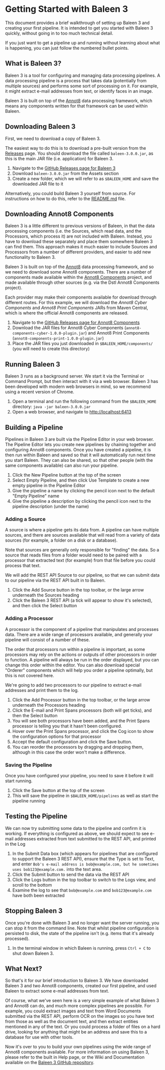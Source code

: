 # Getting Started with Baleen 3

This document provides a brief walkthrough of setting up Baleen 3 and creating your first pipeline.
It is intended to get you started with Baleen 3 quickly, without going in to too much technical detail.

If you just want to get a pipeline up and running without learning about what is happening, you can just follow the numbered bullet points.

## What is Baleen 3?

Baleen 3 is a tool for configuring and managing data processing pipelines.
A data processing pipeline is a process that takes data (potentially from multiple sources) and performs some sort of processing on it.
For example, it might extract e-mail addresses from text, or identify faces in an image.

Baleen 3 is built on top of the [Annot8](https://github.com/annot8) data processing framework, which means any components written for that framework can be used within Baleen.

## Downloading Baleen 3

First, we need to download a copy of Baleen 3.

The easiest way to do this is to download a pre-built version from the [Releases](https://github.com/dstl/baleen3/releases) page.
You should download the file called `baleen-3.0.0.jar`, as this is the main JAR file (i.e. application) for Baleen 3.

1. Navigate to the [GitHub Releases page for Baleen 3](https://github.com/dstl/baleen3/releases)
2. Download `baleen-3.0.0.jar` from the Assets section
3. Create a new folder, which we will refer to as `$BALEEN_HOME` and save the downloaded JAR file to it

Alternatively, you could build Baleen 3 yourself from source.
For instructions on how to do this, refer to the [README.md](README.md) file.

## Downloading Annot8 Components

Baleen 3 is a little different to previous versions of Baleen, in that the data processing components (i.e. the Sources, which read data, and the Processors, which process it) are not included with Baleen.
Instead, you have to download these separately and place them somewhere Baleen 3 can find them.
This approach makes it much easier to include Sources and Processors from a number of different providers, and easier to add new functionality to Baleen 3.

Baleen 3 is built on top of the [Annot8](https://github.com/annot8) data processing framework, and so we need to download some Annot8 components.
There are a number of components made available within the [Annot8 Components](https://github.com/annot8/annot8-components) project, and made available through other sources (e.g. via the Dstl Annot8 Components project).

Each provider may make their components available for download through different routes.
For this example, we will download the *Annot8 Cyber Components* and *Annot8 Print Components* JARs from Maven Central, which is where the official Annot8 components are released.

1. Navigate to the [GitHub Releases page for Annot8 Components](https://github.com/annot8/annot8-components/releases)
2. Download the JAR files for Annot8 Cyber Components (`annot8-components-cyber-1.0.0-plugin.jar`) and Annot8 Print Components (`annot8-components-print-1.0.0-plugin.jar`)
3. Place the JAR files you just downloaded in `$BALEEN_HOME/components/` (you will need to create this directory)

## Running Baleen 3

Baleen 3 runs as a background server. We start it via the Terminal or Command Prompt, but then interact with it via a web browser.
Baleen 3 has been developed with modern web browsers in mind, so we recommend using a recent version of Chrome.

1. Open a terminal and run the following command from the `$BALEEN_HOME` directory: `java -jar baleen-3.0.0.jar`
2. Open a web browser, and navigate to [http://localhost:6413](http://localhost:6413)

## Building a Pipeline

Pipelines in Baleen 3 are built via the Pipeline Editor in your web browser.
The Pipeline Editor lets you create new pipelines by chaining together and configuring Annot8 components.
Once you have created a pipeline, it is then run within Baleen and saved so that it will automatically run next time you start Baleen.
They can also be shared, so that other people (with the same components available) can also run your pipeline.

1. Click the New Pipeline button at the top of the screen
2. Select Empty Pipeline, and then click Use Template to create a new empty pipeline in the Pipeline Editor
3. Give the pipeline a name by clicking the pencil icon next to the default "Empty Pipeline" name
4. Give the pipeline a description by clicking the pencil icon next to the pipeline description (under the name)

### Adding a Source

A source is where a pipeline gets its data from.
A pipeline can have multiple sources, and there are sources available that will read from a variety of data sources (for example, a folder on a disk or a database).

Note that sources are generally only responsible for "finding" the data.
So a source that reads files from a folder would need to be paired with a processor that extracted text (for example) from that file before you could process that text.

We will add the REST API Source to our pipeline, so that we can submit data to our pipeline via the REST API built in to Baleen.

1. Click the Add Source button in the top toolbar, or the large arrow underneath the Sources heading
2. Click the Baleen 3 REST API (a tick will appear to show it's selected), and then click the Select button

### Adding a Processor

A processor is the component of a pipeline that manipulates and processes data.
There are a wide range of processors available, and generally your pipeline will consist of a number of these.

The order that processors run within a pipeline is important, as some processors may rely on the actions or outputs of other processors in order to function.
A pipeline will always be run in the order displayed, but you can change this order within the editor.
You can also download special "Orderer" components which will help you order a pipeline optimally, but this is not covered here.

We're going to add two processors to our pipeline to extract e-mail addresses and print them to the log.

1. Click the Add Processor button in the top toolbar, or the large arrow underneath the Processors heading
2. Click the E-mail and Print Spans processors (both will get ticks), and then the Select button
3. You will see both processors have been added, and the Print Spans processor is telling you that it hasn't been configured.
4. Hover over the Print Spans processor, and click the Cog icon to show the configuration options for that processor
5. Accept the default configuration and click the Save button.
6. You can reorder the processors by dragging and dropping them, although in this case the order won't make a difference.

### Saving the Pipeline

Once you have configured your pipeline, you need to save it before it will start running.

1. Click the Save button at the top of the screen
2. This will save the pipeline in `$BALEEN_HOME/pipelines` as well as start the pipeline running

## Testing the Pipeline 

We can now try submitting some data to the pipeline and confirm it is working.
If everything is configured as above, we should expect to see e-mail addresses extracted from text submitted to the REST API, and printed in the Log

1. In the Submit Data box (which appears for pipelines that are configured to support the Baleen 3 REST API), ensure that the Type is set to Text, and enter `Bob's e-mail address is bob@example.com, but he sometimes uses bob123@example.com.` into the text area.
2. Click the Submit button to send the data via the REST API
3. Click the Logs button in the top toolbar to switch to the Logs view, and scroll to the bottom
4. Examine the log to see that `bob@example.com` and `bob123@example.com` have both been extracted

## Stopping Baleen 3

Once you're done with Baleen 3 and no longer want the server running, you can stop it from the command line.
Note that whilst pipeline configuration is persisted to disk, the state of the pipeline isn't (e.g. items that it's already processed).

1. In the terminal window in which Baleen is running, press `Ctrl + C` to shut down Baleen 3.  

## What Next?

So that's it for our brief introduction to Baleen 3. We have downloaded Baleen 3 and two Annot8 components, created our first pipeline, and used Baleen to extract some e-mail addresses from text.

Of course, what we've seen here is a very simple example of what Baleen 3 and Annot8 can do, and much more complex pipelines are possible.
For example, you could extract images and text from Word Documents submitted via the REST API, perform OCR on the images so you have text from those as well as the document text, and then extract entities mentioned in any of the text.
Or you could process a folder of files on a hard drive, looking for anything that might be an address and save this to a database for use with other tools. 

Now it's over to you to build your own pipelines using the wide range of Annot8 components available. 
For more information on using Baleen 3, please refer to the built in Help page, or the Wiki and Documentation available on the [Baleen 3 GitHub repository](https://github.com/dstl/baleen3).